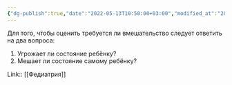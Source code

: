 ```yaml
---
{"dg-publish":true,"date":"2022-05-13T10:50:00+03:00","modified_at":"2022-05-29T14:03:06+03:00","title":"Требуется ли вмешательство ребёнку?","permalink":"/quotes/202205131050/","dgHomeLink":false,"dgPassFrontmatter":true}
---
```



Для того, чтобы оценить требуется ли вмешательство следует ответить на два вопроса:
1. Угрожает ли состояние ребёнку? 
2. Мешает ли состояние самому ребёнку? 

Link:: [[Федиатрия]]
